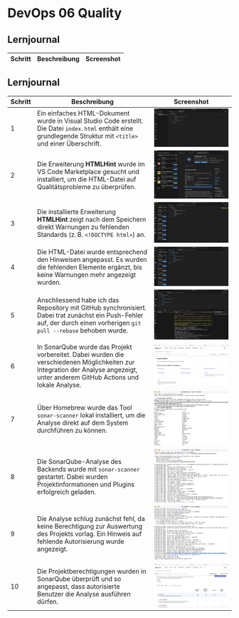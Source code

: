 # DevOps 06 Quality

## Lernjournal

| Schritt | Beschreibung | Screenshot |
|--------|--------------|------------|
## Lernjournal

| Schritt | Beschreibung | Screenshot |
|--------|--------------|------------|
| 1 | Ein einfaches HTML-Dokument wurde in Visual Studio Code erstellt. Die Datei `index.html` enthält eine grundlegende Struktur mit `<title>` und einer Überschrift. | ![quality-01](./images/quality-01.png) |
| 2 | Die Erweiterung **HTMLHint** wurde im VS Code Marketplace gesucht und installiert, um die HTML-Datei auf Qualitätsprobleme zu überprüfen. | ![quality-02](./images/quality-02.png) |
| 3 | Die installierte Erweiterung **HTMLHint** zeigt nach dem Speichern direkt Warnungen zu fehlenden Standards (z. B. `<!DOCTYPE html>`) an. | ![quality-03](./images/quality-03.png) |
| 4 | Die HTML-Datei wurde entsprechend den Hinweisen angepasst. Es wurden die fehlenden Elemente ergänzt, bis keine Warnungen mehr angezeigt wurden. | ![quality-04](./images/quality-04.png) |
| 5 | Anschliessend habe ich das Repository mit GitHub synchronisiert. Dabei trat zunächst ein Push-Fehler auf, der durch einen vorherigen `git pull --rebase` behoben wurde. | ![quality-05](./images/quality-05.png) |
| 6 | In SonarQube wurde das Projekt vorbereitet. Dabei wurden die verschiedenen Möglichkeiten zur Integration der Analyse angezeigt, unter anderem GitHub Actions und lokale Analyse. | ![quality-06](./images/quality-06.png) |
| 7 | Über Homebrew wurde das Tool `sonar-scanner` lokal installiert, um die Analyse direkt auf dem System durchführen zu können. | ![quality-07](./images/quality-07.png) |
| 8 | Die SonarQube-Analyse des Backends wurde mit `sonar-scanner` gestartet. Dabei wurden Projektinformationen und Plugins erfolgreich geladen. | ![quality-08](./images/quality-08.png) |
| 9 | Die Analyse schlug zunächst fehl, da keine Berechtigung zur Auswertung des Projekts vorlag. Ein Hinweis auf fehlende Autorisierung wurde angezeigt. | ![quality-09](./images/quality-09.png) |
| 10 | Die Projektberechtigungen wurden in SonarQube überprüft und so angepasst, dass autorisierte Benutzer die Analyse ausführen dürfen. | ![quality-10](./images/quality-10.png) |

